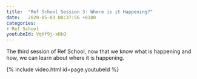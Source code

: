 ```yaml
---
title:  "Ref School Session 3: Where is it Happening?"
date:   2020-05-03 08:37:56 +0100
categories:
- Ref School
youtubeId: VqXf9j-xHkQ
---
```


The third session of Ref School, now that we know what is happening and how, we can learn about where it is happening.

<!-- more -->

{% include video.html id=page.youtubeId %}
